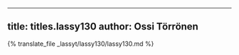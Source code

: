
---
title: titles.lassy130
author: Ossi Törrönen
---
{% translate_file _lassyt/lassy130/lassy130.md %}